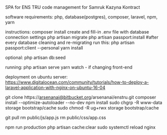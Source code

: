 SPA for ENS TRU code management for Samruk Kazyna Kontract

software requirements:
php,
database(postgres),
composer,
laravel,
npm,
yarn

instructions:
composer install
create and fill-in .env file with database connection settings
php artisan migrate
php artisan passport:install
#after every database cleaning and re-migrating run this:
php artisan passport:client --personal
yarn install

optional:
php artisan db:seed

running:
php artisan serve
yarn watch - if changing front-end

deployment on ubuntu server:
https://www.digitalocean.com/community/tutorials/how-to-deploy-a-laravel-application-with-nginx-on-ubuntu-16-04

git clone https://arsenanai@bitbucket.org/arsenanai/enstru.git
composer install --optimize-autoloader --no-dev
npm install
sudo chgrp -R www-data storage bootstrap/cache
sudo chmod -R ug+rwx storage bootstrap/cache

git pull
rm public/js/app.js
rm public/css/app.css

npm run production
php artisan cache:clear
sudo systemctl reload nginx